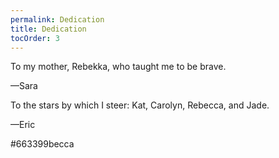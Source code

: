 ```yaml
---
permalink: Dedication
title: Dedication
tocOrder: 3
---
```

To my mother, Rebekka, who taught me to be brave.

—Sara



To the stars by which I steer: Kat, Carolyn, Rebecca, and Jade.

—Eric



\#663399becca
